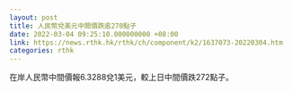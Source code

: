 ```yaml
---
layout: post
title: 人民幣兌美元中間價跌逾270點子
date: 2022-03-04 09:25:10.000000000 +08:00
link: https://news.rthk.hk/rthk/ch/component/k2/1637073-20220304.htm
categories: rthk
---
```


在岸人民幣中間價報6.3288兌1美元，較上日中間價跌272點子。
